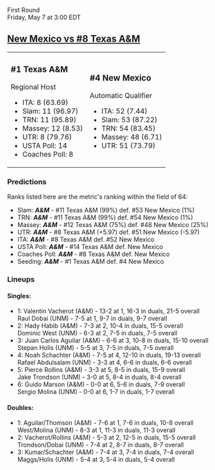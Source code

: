 First Round  
Friday, May 7 at 3:00 EDT
## [New Mexico vs #8 Texas A&M](https://www.ncaa.com/game/5833377) 

<table><tr><td>  

### #1 Texas A&M  

Regional Host  
- ITA: 8 (63.69)  
- Slam: 11 (96.97)  
- TRN: 11 (95.89)  
- Massey: 12 (8.53)  
- UTR: 8 (79.76)  
- USTA Poll: 14  
- Coaches Poll: 8  

</td><td>  

### #4 New Mexico  

Automatic Qualifier  
- ITA: 52 (7.44)  
- Slam: 53 (87.22)  
- TRN: 54 (83.45)  
- Massey: 48 (6.71)  
- UTR: 51 (73.79)  

</td></tr></table>  

 ### Predictions  

Ranks listed here are the metric's ranking within the field of 64:  
- Slam: ***A&M*** - #11 Texas A&M (99%) def. #53 New Mexico (1%)  
- TRN: ***A&M*** - #11 Texas A&M (99%) def. #54 New Mexico (1%)  
- Massey: ***A&M*** - #12 Texas A&M (75%) def. #48 New Mexico (25%)  
- UTR: ***A&M*** - #8 Texas A&M (+5.97) def. #51 New Mexico (-5.97)  
- ITA: ***A&M*** - #8 Texas A&M def. #52 New Mexico  
- USTA Poll: ***A&M*** - #14 Texas A&M def. New Mexico  
- Coaches Poll: ***A&M*** - #8 Texas A&M def. New Mexico  
- Seeding: ***A&M*** - #1 Texas A&M def. #4 New Mexico  

 ### Lineups  

 #### Singles:  
- 1: Valentin Vacherot (A&M) - 13-2 at 1, 16-3 in duals, 21-5 overall  
    Raul Dobai (UNM) - 7-5 at 1, 9-7 in duals, 9-7 overall  
- 2: Hady Habib (A&M) - 7-3 at 2, 10-4 in duals, 15-5 overall  
    Dominic West (UNM) - 6-3 at 2, 7-5 in duals, 7-5 overall  
- 3: Juan Carlos Aguilar (A&M) - 6-6 at 3, 10-8 in duals, 15-10 overall  
    Stepan Holis (UNM) - 5-5 at 3, 7-5 in duals, 7-5 overall  
- 4: Noah Schachter (A&M) - 7-5 at 4, 12-10 in duals, 19-13 overall  
    Rafael Abdulsalam (UNM) - 3-3 at 4, 6-6 in duals, 6-6 overall  
- 5: Pierce Rollins (A&M) - 3-3 at 5, 8-5 in duals, 15-9 overall  
    Jake Trondson (UNM) - 3-0 at 5, 8-4 in duals, 8-4 overall  
- 6: Guido Marson (A&M) - 0-0 at 6, 5-6 in duals, 7-9 overall  
    Sergio Molina (UNM) - 0-0 at 6, 1-7 in duals, 1-7 overall  

 #### Doubles:  
- 1: Aguilar/Thomson (A&M) - 7-6 at 1, 7-6 in duals, 10-8 overall  
    West/Molina (UNM) - 8-3 at 1, 11-3 in duals, 11-3 overall  
- 2: Vacherot/Rollins (A&M) - 5-3 at 2, 12-5 in duals, 15-5 overall  
    Trondson/Dobai (UNM) - 7-4 at 2, 8-7 in duals, 8-7 overall  
- 3: Kumar/Schachter (A&M) - 7-4 at 3, 7-4 in duals, 7-4 overall  
    Maggs/Holis (UNM) - 5-4 at 3, 5-4 in duals, 5-4 overall  